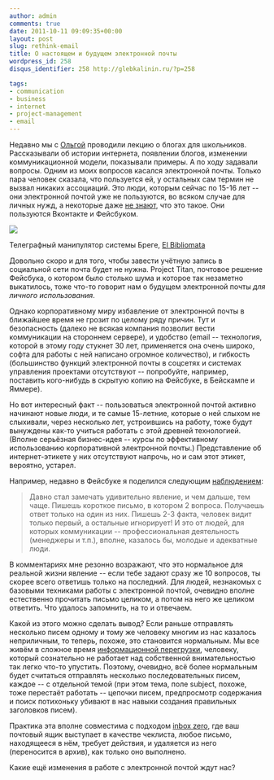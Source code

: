 ```yaml
---
author: admin
comments: true
date: 2011-10-11 09:09:35+00:00
layout: post
slug: rethink-email
title: О настоящем и будущем электронной почты
wordpress_id: 258
disqus_identifier: 258 http://glebkalinin.ru/?p=258

tags:
- communication
- business
- internet
- project-management
- email
---
```


Недавно мы с [Ольгой](http://olgatkachuk.ru) проводили лекцию о блогах для школьников. Рассказывали об истории интернета, появлении блогов, изменении коммуникационной модели, показывали примеры. А по ходу задавали вопросы. Одним из моих вопросов касался электронной почты. Только пара человек сказала, что пользуется ей, у остальных сам термин не вызвал никаких ассоциаций. Это люди, которым сейчас по 15-16 лет -- они электронной почтой уже не пользуются, во всяком случае для личных нужд, а некоторые даже [не знают](http://nachprod.livejournal.com/21849.html), что это такое. Они пользуются Вконтакте и Фейсбуком.

![](http://glebkalinin.ru/featured/2011/10/4074173413_fc1bd7afd3.jpg)

Телеграфный манипулятор системы Бреге, [El Bibliomata](http://www.flickr.com/photos/37667416@N04/4074173413/)



Довольно скоро и для того, чтобы завести учётную запись в социальной сети почта будет не нужна. Project Titan, почтовое решение Фейсбука, о котором было столько шума и которое так незаметно выкатилось, тоже что-то говорит нам о будущем электронной почты _для личного использования_.

<!-- more -->

Однако корпоративному миру избавление от электронной почты в ближайшее время не грозит по целому ряду причин. Тут и безопасность (далеко не всякая компания позволит вести коммуникации на стороннем сервере), и удобство (email -- технология, которой в этому году стукнет 30 лет, применяется она очень широко, софта для работы с ней написано огромное количество), и гибкость (большинство функций электронной почты в соцсетях и системах управления проектами отсутствуют -- попробуйте, например, поставить кого-нибудь в скрытую копию на Фейсбуке, в Бейскампе и Яммере).

Но вот интересный факт -- пользоваться электронной почтой активно начинают новые люди, и те самые 15-летние, которые о ней слыхом не слыхивали, через несколько лет, устроившись на работу, тоже будут вынуждены как-то учиться работать с этой древней технологией. (Вполне серьёзная бизнес-идея -- курсы по эффективному использованию корпоративной электронной почты.) Представление об интернет-этикете у них отсутствуют напрочь, но и сам этот этикет, вероятно, устарел.

Например, недавно в Фейсбуке я поделился следующим [наблюдением](https://www.facebook.com/kalinin/posts/10150493056363849):



> Давно стал замечать удивительно явление, и чем дальше, тем чаще. Пишешь короткое письмо, в котором 2 вопроса. Получаешь ответ только на один из них. Пишешь 2-3 факта, человек видит только первый, а остальные игнорирует! И это от людей, для которых коммуникации -- профессиональная деятельность (менеджеры и т.п.), вполне, казалось бы, молодые и адекватные люди.



В комментариях мне резонно возражают, что это нормальное для реальной жизни явление -- если тебе задают сразу же 10 вопросов, ты скорее всего ответишь только на последний. Для людей, незнакомых с базовыми техниками работы с электронной почтой, очевидно вполне естественно прочитать письмо целиком, а потом на него же целиком ответить. Что удалось запомнить, на то и отвечаем. 

Какой из этого можно сделать вывод? Если раньше отправлять несколько писем одному и тому же человеку многим из нас казалось неприличным, то теперь, похоже, это становится нормальным. Мы все живём в сложное время [информационной перегрузки](http://glebkalinin.ru/information-overload/), человеку, который сознательно не работает над собственной внимательностью так легко что-то упустить. Поэтому, очевидно, всё более нормальным будет считаться отправлять несколько последовательных писем, каждое -- с отдельной темой (при этом тема, поле subject, похоже, тоже перестаёт работать -- цепочки писем, предпросмотр содержания и поиск потихоньку убивают в нас навыки создания правильных заголовков писем).

Практика эта вполне совместима с подходом [inbox zero](http://inboxzero.com/), где ваш почтовый ящик выступает в качестве чеклиста, любое письмо, находящееся в нём, требует действия, и удаляется из него (переносится в архив), как только оно выполнено.

Какие ещё изменения в работе с электронной почтой ждут нас?
